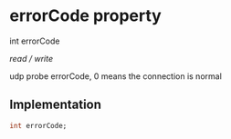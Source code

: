 


# errorCode property







int errorCode
  
_<span class="feature">read / write</span>_



<p>udp probe errorCode, 0 means the connection is normal</p>



## Implementation

```dart
int errorCode;
```








